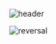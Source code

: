 



![header](https://capsule-render.vercel.app/api?type=rect&color=gradient&height=200&section=header&text=Bon%20Jae&fontAlignY=70&fontAlign=80&animation=fadeIn&fontSize=60)


![reversal](https://capsule-render.vercel.app/api?type=rect&text=RECT&fontAlign=30&fontSize=30&desc=Use%20theme&descAlign=60&descAlignY=50&theme=radical)
